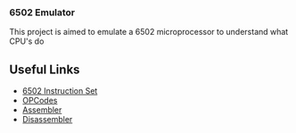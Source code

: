 ### 6502 Emulator
This project is aimed to emulate a 6502 microprocessor to understand what CPU's do

## Useful Links
- [6502 Instruction Set](https://www.masswerk.at/6502/6502_instruction_set.html)
- [OPCodes](http://www.6502.org/tutorials/6502opcodes.html) 
- [Assembler](https://www.masswerk.at/6502/assembler.html)
- [Disassembler](https://www.masswerk.at/6502/disassembler.html)